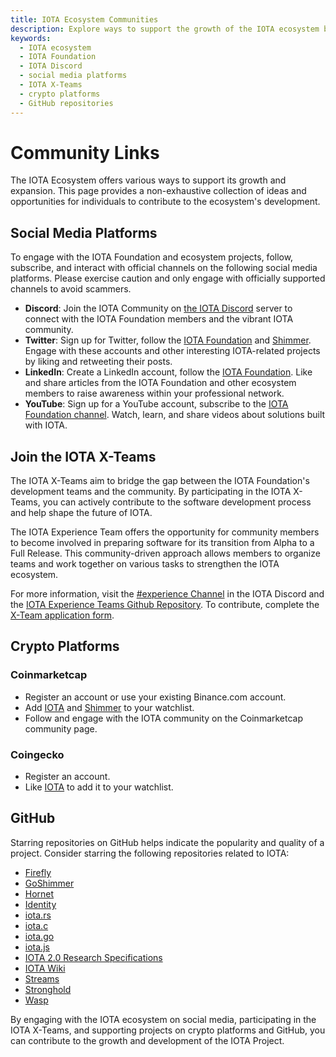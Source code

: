 ```yaml
---
title: IOTA Ecosystem Communities
description: Explore ways to support the growth of the IOTA ecosystem by engaging with social media platforms, joining the IOTA X-Teams, and participating on crypto platforms and GitHub. Learn how to connect with the IOTA Foundation and contribute to the development of the IOTA Project.
keywords:
  - IOTA ecosystem
  - IOTA Foundation
  - IOTA Discord
  - social media platforms
  - IOTA X-Teams
  - crypto platforms
  - GitHub repositories
---
```


# Community Links

The IOTA Ecosystem offers various ways to support its growth and expansion. This page provides a non-exhaustive
collection of ideas and opportunities for individuals to contribute to the ecosystem's development.

## Social Media Platforms

To engage with the IOTA Foundation and ecosystem projects, follow, subscribe, and interact with official channels on the
following social media platforms. Please exercise caution and only engage with officially supported channels to avoid
scammers.

- **Discord**: Join the IOTA Community on [the IOTA Discord](https://discord.iota.org/) server to connect with the IOTA Foundation members and the vibrant IOTA community.
- **Twitter**: Sign up for Twitter, follow the [IOTA Foundation](https://twitter.com/iota/) and [Shimmer](https://twitter.com/shimmernet). Engage with these accounts and other interesting IOTA-related projects by liking and retweeting their posts.
- **LinkedIn**: Create a LinkedIn account, follow the [IOTA Foundation](https://www.linkedin.com/company/iotafoundation/). Like and share articles from the IOTA Foundation and other ecosystem members to raise awareness within your professional network.
- **YouTube**: Sign up for a YouTube account, subscribe to the [IOTA Foundation channel](https://www.youtube.com/c/iotafoundation). Watch, learn, and share videos about solutions built with IOTA.

## Join the IOTA X-Teams

The IOTA X-Teams aim to bridge the gap between the IOTA Foundation's development teams and the community. By
participating in the IOTA X-Teams, you can actively contribute to the software development process and help shape the
future of IOTA.

The IOTA Experience Team offers the opportunity for community members to become involved in preparing software for its
transition from Alpha to a Full Release. This community-driven approach allows members to organize teams and work
together on various tasks to strengthen the IOTA ecosystem.

For more information, visit
the [#experience Channel](https://discord.com/channels/397872799483428865/701857063923351582) in the IOTA Discord and
the [IOTA Experience Teams Github Repository](https://github.com/iota-community/IOTA-eXperience-Team). To contribute,
complete
the [X-Team application form](https://docs.google.com/forms/d/e/1FAIpQLScBFw-xPHy1s8W3RnA3MFAni590p4VlGBXi75obGWUzUoB59A/viewform).

## Crypto Platforms

### Coinmarketcap

- Register an account or use your existing Binance.com account.
- Add [IOTA](https://coinmarketcap.com/currencies/iota/) and [Shimmer](https://coinmarketcap.com/currencies/shimmer/) to
  your watchlist.
- Follow and engage with the IOTA community on the Coinmarketcap community page.

### Coingecko

- Register an account.
- Like [IOTA](https://www.coingecko.com/en/coins/iota) to add it to your watchlist.

## GitHub

Starring repositories on GitHub helps indicate the popularity and quality of a project. Consider starring the following
repositories related to IOTA:

- [Firefly](https://github.com/iotaledger/firefly)
- [GoShimmer](https://github.com/iotaledger/goshimmer)
- [Hornet](https://github.com/iotaledger/hornet)
- [Identity](https://github.com/iotaledger/identity.rs)
- [iota.rs](https://github.com/iotaledger/iota.rs)
- [iota.c](https://github.com/iotaledger/iota.c)
- [iota.go](https://github.com/iotaledger/iota.go)
- [iota.js](https://github.com/iotaledger/iota.js)
- [IOTA 2.0 Research Specifications](https://github.com/iotaledger/IOTA-2.0-Research-Specifications)
- [IOTA Wiki](https://github.com/iota-wiki/iota-wiki)
- [Streams](https://github.com/iotaledger/streams)
- [Stronghold](https://github.com/iotaledger/stronghold.rs)
- [Wasp](https://github.com/iotaledger/wasp)

By engaging with the IOTA ecosystem on social media, participating in the IOTA X-Teams, and supporting projects on
crypto platforms and GitHub, you can contribute to the growth and development of the IOTA Project.
